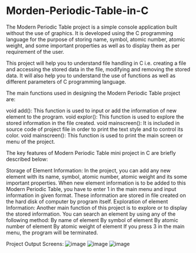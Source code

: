 # Morden-Periodic-Table-in-C
The Modern Periodic Table project is a simple console application built without the use of graphics. It is developed using the C programming language for the purpose of storing name, symbol, atomic number, atomic weight, and some important properties as well as to display them as per requirement of the user.

This project will help you to understand file handling in C i.e. creating a file and accessing the stored data in the file, modifying and removing the stored data. It will also help you to understand the use of functions as well as different parameters of C programming language.

The main functions used in designing the Modern Periodic Table project are:

void add(): This function is used to input or add the information of new element to the program.
void explor(): This function is used to explore the stored information in the file created.
void mainscreen(): It is included in source code of project file in order to print the text style and to control its color.
void mainscreen(): This function is used to print the main screen or menu of the project.

The key features of Modern Periodic Table mini project in C are briefly described below:

Storage of Element Information: In the project, you can add any new element with its name, symbol, atomic number, atomic weight and its some important properties. When new element information is to be added to this Modern Periodic Table, you have to enter 1 in the main menu and input information in given format. These information are stored in file created on the hard disk of computer by program itself.
Exploration of element Information: Another main function of this project is to explore or to display the stored information. You can search an element by using any of the following method:
By name of element
By symbol of element
By atomic number of element
By atomic weight of element
If you press 3 in the main menu, the program will be terminated.

Project Output Screens:
![image](https://github.com/Subramaniann25/Morden-Periodic-Table-in-C/assets/114677185/6047262d-6fab-4e5f-aa92-0422030ce43b)
![image](https://github.com/Subramaniann25/Morden-Periodic-Table-in-C/assets/114677185/1c61339e-df73-477b-9587-b0efc99ee182)
![image](https://github.com/Subramaniann25/Morden-Periodic-Table-in-C/assets/114677185/0480dcd1-e61e-4263-8595-7d0c813ecf05)


